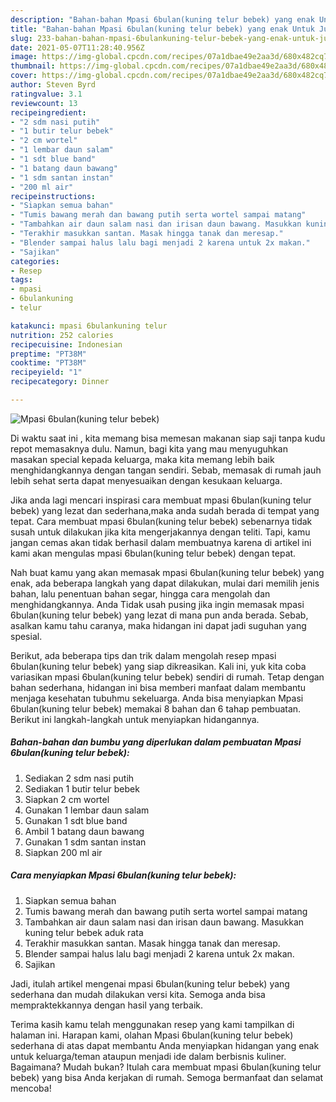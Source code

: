 ```yaml
---
description: "Bahan-bahan Mpasi 6bulan(kuning telur bebek) yang enak Untuk Jualan"
title: "Bahan-bahan Mpasi 6bulan(kuning telur bebek) yang enak Untuk Jualan"
slug: 233-bahan-bahan-mpasi-6bulankuning-telur-bebek-yang-enak-untuk-jualan
date: 2021-05-07T11:28:40.956Z
image: https://img-global.cpcdn.com/recipes/07a1dbae49e2aa3d/680x482cq70/mpasi-6bulankuning-telur-bebek-foto-resep-utama.jpg
thumbnail: https://img-global.cpcdn.com/recipes/07a1dbae49e2aa3d/680x482cq70/mpasi-6bulankuning-telur-bebek-foto-resep-utama.jpg
cover: https://img-global.cpcdn.com/recipes/07a1dbae49e2aa3d/680x482cq70/mpasi-6bulankuning-telur-bebek-foto-resep-utama.jpg
author: Steven Byrd
ratingvalue: 3.1
reviewcount: 13
recipeingredient:
- "2 sdm nasi putih"
- "1 butir telur bebek"
- "2 cm wortel"
- "1 lembar daun salam"
- "1 sdt blue band"
- "1 batang daun bawang"
- "1 sdm santan instan"
- "200 ml air"
recipeinstructions:
- "Siapkan semua bahan"
- "Tumis bawang merah dan bawang putih serta wortel sampai matang"
- "Tambahkan air daun salam nasi dan irisan daun bawang. Masukkan kuning telur bebek aduk rata"
- "Terakhir masukkan santan. Masak hingga tanak dan meresap."
- "Blender sampai halus lalu bagi menjadi 2 karena untuk 2x makan."
- "Sajikan"
categories:
- Resep
tags:
- mpasi
- 6bulankuning
- telur

katakunci: mpasi 6bulankuning telur 
nutrition: 252 calories
recipecuisine: Indonesian
preptime: "PT38M"
cooktime: "PT38M"
recipeyield: "1"
recipecategory: Dinner

---
```



![Mpasi 6bulan(kuning telur bebek)](https://img-global.cpcdn.com/recipes/07a1dbae49e2aa3d/680x482cq70/mpasi-6bulankuning-telur-bebek-foto-resep-utama.jpg)

Di waktu  saat ini , kita memang bisa memesan makanan siap saji tanpa kudu repot memasaknya dulu. Namun, bagi kita yang mau menyuguhkan masakan special kepada keluarga, maka kita memang lebih baik menghidangkannya dengan tangan sendiri. Sebab, memasak di rumah jauh lebih sehat serta dapat menyesuaikan dengan kesukaan keluarga.

Jika anda lagi mencari inspirasi cara membuat mpasi 6bulan(kuning telur bebek) yang lezat dan sederhana,maka anda sudah berada di tempat yang tepat. Cara membuat mpasi 6bulan(kuning telur bebek)  sebenarnya tidak susah untuk dilakukan jika kita mengerjakannya dengan teliti. Tapi, kamu jangan cemas akan tidak berhasil dalam membuatnya 
karena di artikel ini kami akan mengulas mpasi 6bulan(kuning telur bebek) dengan tepat.  



Nah buat kamu yang akan memasak mpasi 6bulan(kuning telur bebek) yang enak, ada beberapa langkah yang dapat dilakukan, mulai dari memilih jenis bahan, lalu penentuan bahan segar, hingga cara mengolah dan menghidangkannya. Anda Tidak usah pusing jika ingin memasak mpasi 6bulan(kuning telur bebek) yang lezat di mana pun anda berada. Sebab, asalkan kamu  tahu caranya, maka hidangan ini dapat jadi suguhan yang spesial.

Berikut, ada beberapa tips dan trik dalam mengolah resep mpasi 6bulan(kuning telur bebek) yang siap dikreasikan. Kali ini, yuk kita coba variasikan mpasi 6bulan(kuning telur bebek) sendiri di rumah. Tetap dengan bahan sederhana, hidangan ini bisa memberi manfaat dalam membantu menjaga kesehatan tubuhmu sekeluarga. Anda bisa menyiapkan Mpasi 6bulan(kuning telur bebek) memakai 8 bahan dan 6 tahap pembuatan. Berikut ini langkah-langkah untuk menyiapkan hidangannya.

<!--inarticleads1-->

##### Bahan-bahan dan bumbu yang diperlukan dalam pembuatan Mpasi 6bulan(kuning telur bebek):

1. Sediakan 2 sdm nasi putih
1. Sediakan 1 butir telur bebek
1. Siapkan 2 cm wortel
1. Gunakan 1 lembar daun salam
1. Gunakan 1 sdt blue band
1. Ambil 1 batang daun bawang
1. Gunakan 1 sdm santan instan
1. Siapkan 200 ml air




<!--inarticleads2-->

##### Cara menyiapkan Mpasi 6bulan(kuning telur bebek):

1. Siapkan semua bahan
1. Tumis bawang merah dan bawang putih serta wortel sampai matang
1. Tambahkan air daun salam nasi dan irisan daun bawang. Masukkan kuning telur bebek aduk rata
1. Terakhir masukkan santan. Masak hingga tanak dan meresap.
1. Blender sampai halus lalu bagi menjadi 2 karena untuk 2x makan.
1. Sajikan




Jadi, itulah artikel mengenai  mpasi 6bulan(kuning telur bebek)  yang sederhana dan mudah dilakukan versi kita. Semoga anda bisa mempraktekkannya dengan hasil yang terbaik. 

Terima kasih kamu telah menggunakan resep yang kami tampilkan di halaman ini. Harapan kami, olahan  Mpasi 6bulan(kuning telur bebek) sederhana di atas dapat membantu Anda menyiapkan hidangan yang enak untuk keluarga/teman ataupun menjadi ide dalam berbisnis kuliner. Bagaimana? Mudah bukan? Itulah cara membuat mpasi 6bulan(kuning telur bebek) yang bisa Anda kerjakan di rumah. Semoga bermanfaat dan selamat mencoba!

